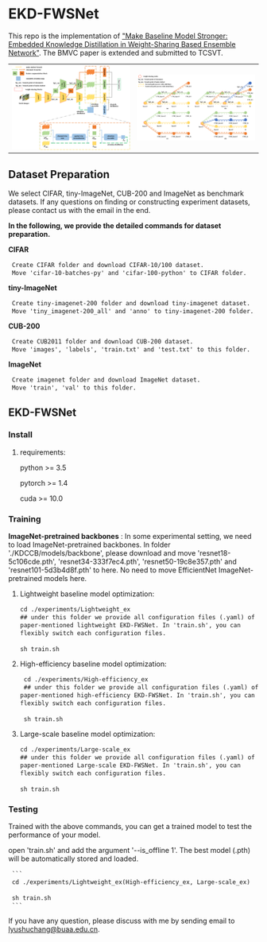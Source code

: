 # EKD-FWSNet

This repo is the implementation of ["Make Baseline Model Stronger: Embedded Knowledge Distillation in Weight-Sharing Based Ensemble Network"](https://www.bmvc2021-virtualconference.com/assets/papers/0212.pdf). The BMVC paper is extended and submitted to TCSVT.

<table>
    <tr>
    <td><img src="PaperFigs\Fig2.png" width = "100%" alt=""/></td>
    <td><img src="PaperFigs\Fig4.png" width = "100%" alt=""/></td>
    </tr>
</table>

## Dataset Preparation

We select CIFAR, tiny-ImageNet, CUB-200 and ImageNet as benchmark datasets. If any questions on finding or constructing experiment datasets, please contact us with the email in the end.

**In the following, we provide the detailed commands for dataset preparation.**

**CIFAR**

     Create CIFAR folder and download CIFAR-10/100 dataset. 
     Move 'cifar-10-batches-py' and 'cifar-100-python' to CIFAR folder.

**tiny-ImageNet**

     Create tiny-imagenet-200 folder and download tiny-imagenet dataset. 
     Move 'tiny_imagenet-200_all' and 'anno' to tiny-imagenet-200 folder.

**CUB-200**
    
     Create CUB2011 folder and download CUB-200 dataset.
     Move 'images', 'labels', 'train.txt' and 'test.txt' to this folder.

**ImageNet**
    
     Create imagenet folder and download ImageNet dataset.
     Move 'train', 'val' to this folder.

## EKD-FWSNet

### Install

1. requirements:
    
    python >= 3.5
        
    pytorch >= 1.4
        
    cuda >= 10.0

### Training

**ImageNet-pretrained backbones** : In some experimental setting, we need to load ImageNet-pretrained backbones. In folder './KDCCB/models/backbone', please download and move 'resnet18-5c106cde.pth', 'resnet34-333f7ec4.pth', 'resnet50-19c8e357.pth' and 'resnet101-5d3b4d8f.pth' to here. No need to move EfficientNet ImageNet-pretrained models here. 

1. Lightweight baseline model optimization:

     ```
     cd ./experiments/Lightweight_ex
     ## under this folder we provide all configuration files (.yaml) of paper-mentioned lightweight EKD-FWSNet. In 'train.sh', you can flexibly switch each configuration files.
     
     sh train.sh
     ```

2. High-efficiency baseline model optimization:

    ```
     cd ./experiments/High-efficiency_ex
     ## under this folder we provide all configuration files (.yaml) of paper-mentioned high-efficiency EKD-FWSNet. In 'train.sh', you can flexibly switch each configuration files.
     
     sh train.sh
     ```

3. Large-scale baseline model optimization:

     ```
     cd ./experiments/Large-scale_ex
     ## under this folder we provide all configuration files (.yaml) of paper-mentioned Large-scale EKD-FWSNet. In 'train.sh', you can flexibly switch each configuration files.
     
     sh train.sh
     ```

### Testing
  
Trained with the above commands, you can get a trained model to test the performance of your model.   

open 'train.sh' and add the argument '--is_offline 1'. The best model (.pth) will be automatically stored and loaded.
   
     ```
     cd ./experiments/Lightweight_ex(High-efficiency_ex, Large-scale_ex) 
     
     sh train.sh
     ```

If you have any question, please discuss with me by sending email to lyushuchang@buaa.edu.cn.
